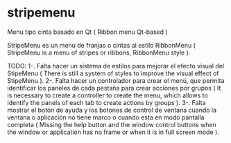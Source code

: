 # stripemenu
Menu tipo cinta basado en Qt ( Ribbon menu Qt-based )

StripeMenu es un menú de franjas o cintas al estilo RibbonMenu ( StripeMenu is a menu of stripes or ribbons, RibbonMenu style ).

TODO:
  1-. Falta hacer un sistema de estilos para mejorar el efecto visual del StipeMenu ( There is still a system of styles to improve the visual effect of StipeMenu ).
  2-. Falta hacer un controlador para crear el menú, que permita identificar los paneles de cada pestaña para crear acciones por grupos ( It is necessary to create a controller to create the menu, which allows to identify the panels of each tab to create actions by groups ).
  3-. Falta mostrar el botón de ayuda y los botones de control de ventana cuando la ventana o aplicación no tiene marco o cuando esta en modo pantalla completa ( Missing the help button and the window control buttons when the window or application has no frame or when it is in full screen mode ).
